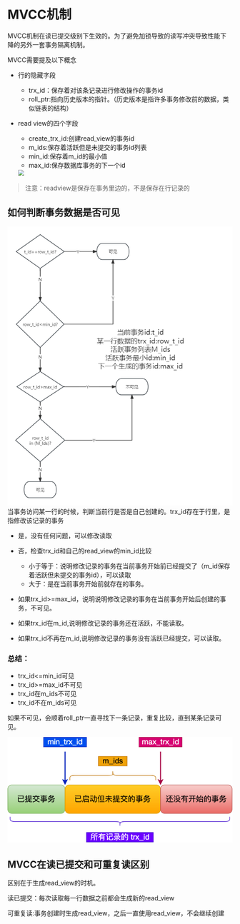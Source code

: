 # MVCC机制

MVCC机制在读已提交级别下生效的。为了避免加锁导致的读写冲突导致性能下降的另外一套事务隔离机制。

MVCC需要提及以下概念

- 行的隐藏字段 

  - trx_id：保存着对该条记录进行修改操作的事务id
  - roll_ptr:指向历史版本的指针。（历史版本是指许多事务修改前的数据，类似链表的结构）

- read view的四个字段

  - create_trx_id:创建read_view的事务id
  - m_ids:保存着活跃但是未提交的事务id列表
  - min_id:保存着m_id的最小值
  - max_id:保存数据库事务的下一个id

  <img src="https://cdn.xiaolincoding.com/gh/xiaolincoder/ImageHost4@main/mysql/事务隔离/事务ab的视图2.png" style="zoom:80%;" />

> 注意：readview是保存在事务里边的，不是保存在行记录的

  ## 如何判断事务数据是否可见

![mysql行的可见性判断](https://raw.githubusercontent.com/wjxiu/photo/5aed42c1749723295bee8afd9e9471b811c6a6b1/202312082034284.png)  当事务访问某一行的时候，判断当前行是否是自己创建的。trx_id存在于行里，是指修改该记录的事务

- 是，没有任何问题，可以修改读取

- 否，检查trx_id和自己的read_view的min_id比较
  - 小于等于：说明修改记录的事务在当前事务开始前已经提交了（m_id保存着活跃但未提交的事务id），可以读取
  - 大于：是在当前事务开始前就存在的事务。
- 如果trx_id>=max_id，说明说明修改记录的事务在当前事务开始后创建的事务，不可见。
- 如果trx_id在m_id,说明修改记录的事务还在活跃，不能读取。
- 如果trx_id不再在m_id,说明修改记录的事务没有活跃已经提交，可以读取。
### 总结：
- trx_id<=min_id可见
- trx_id>=max_id不可见
- trx_id在m_ids不可见
- trx_id不在m_ids可见

如果不可见，会顺着roll_ptr一直寻找下一条记录，重复比较，直到某条记录可见。

![s](https://raw.githubusercontent.com/wjxiu/photo/main/202309241338663.png)

## MVCC在读已提交和可重复读区别

区别在于生成read_view的时机。

读已提交：每次读取每一行数据之前都会生成新的read_view

可重复读:事务创建时生成read_view，之后一直使用read_view，不会继续创建
